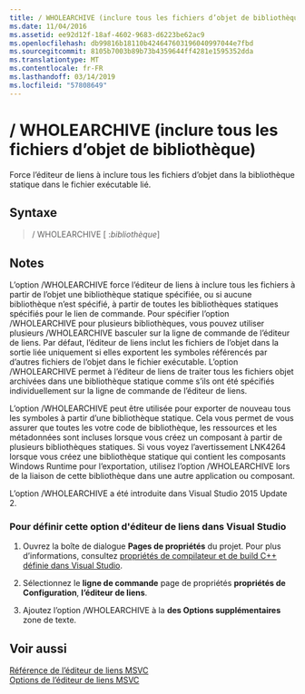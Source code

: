 ```yaml
---
title: / WHOLEARCHIVE (inclure tous les fichiers d’objet de bibliothèque)
ms.date: 11/04/2016
ms.assetid: ee92d12f-18af-4602-9683-d6223be62ac9
ms.openlocfilehash: db99816b18110b424647603196040997044e7fbd
ms.sourcegitcommit: 8105b7003b89b73b4359644ff4281e1595352dda
ms.translationtype: MT
ms.contentlocale: fr-FR
ms.lasthandoff: 03/14/2019
ms.locfileid: "57808649"
---
```

# <a name="wholearchive-include-all-library-object-files"></a>/ WHOLEARCHIVE (inclure tous les fichiers d’objet de bibliothèque)

Force l’éditeur de liens à inclure tous les fichiers d’objet dans la bibliothèque statique dans le fichier exécutable lié.

## <a name="syntax"></a>Syntaxe

> / WHOLEARCHIVE [ :*bibliothèque*]

## <a name="remarks"></a>Notes

L’option /WHOLEARCHIVE force l’éditeur de liens à inclure tous les fichiers à partir de l’objet une bibliothèque statique spécifiée, ou si aucune bibliothèque n’est spécifié, à partir de toutes les bibliothèques statiques spécifiés pour le lien de commande. Pour spécifier l’option /WHOLEARCHIVE pour plusieurs bibliothèques, vous pouvez utiliser plusieurs /WHOLEARCHIVE basculer sur la ligne de commande de l’éditeur de liens. Par défaut, l’éditeur de liens inclut les fichiers de l’objet dans la sortie liée uniquement si elles exportent les symboles référencés par d’autres fichiers de l’objet dans le fichier exécutable. L’option /WHOLEARCHIVE permet à l’éditeur de liens de traiter tous les fichiers objet archivées dans une bibliothèque statique comme s’ils ont été spécifiés individuellement sur la ligne de commande de l’éditeur de liens.

L’option /WHOLEARCHIVE peut être utilisée pour exporter de nouveau tous les symboles à partir d’une bibliothèque statique. Cela vous permet de vous assurer que toutes les votre code de bibliothèque, les ressources et les métadonnées sont incluses lorsque vous créez un composant à partir de plusieurs bibliothèques statiques. Si vous voyez l’avertissement LNK4264 lorsque vous créez une bibliothèque statique qui contient les composants Windows Runtime pour l’exportation, utilisez l’option /WHOLEARCHIVE lors de la liaison de cette bibliothèque dans une autre application ou composant.

L’option /WHOLEARCHIVE a été introduite dans Visual Studio 2015 Update 2.

### <a name="to-set-this-linker-option-in-visual-studio"></a>Pour définir cette option d'éditeur de liens dans Visual Studio

1. Ouvrez la boîte de dialogue **Pages de propriétés** du projet. Pour plus d’informations, consultez [propriétés de compilateur et de build C++ définie dans Visual Studio](../working-with-project-properties.md).

1. Sélectionnez le **ligne de commande** page de propriétés **propriétés de Configuration**, **l’éditeur de liens**.

1. Ajoutez l’option /WHOLEARCHIVE à la **des Options supplémentaires** zone de texte.

## <a name="see-also"></a>Voir aussi

[Référence de l’éditeur de liens MSVC](linking.md)<br/>
[Options de l’éditeur de liens MSVC](linker-options.md)
